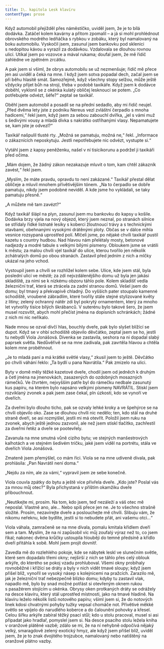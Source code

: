 ```yaml
---
title: 1\. kapitola Lesk klavíru
contentType: prose
---
```


Když automobil přejížděl přes náměstíčko, uviděl jsem, že je to bílá dodávka. Zatáčel kolem kavárny a přitom zpomalil – a já si mohl prohlédnout obrovského modrého ledňáčka s rybkou v zobáku, který byl namalovaný na boku automobilu. Vyskočil jsem, zasunul jsem bankovku pod sklenici s nedopitou kávou a vyrazil za dodávkou. Vzdalovala se dlouhou rovnou ulicí. Utíkal jsem po vozovce a mával rukama; doufal jsem, že mě řidič zahlédne ve zpětném zrcátku.

A pak jsem si všiml, že obrys automobilu se už nezmenšuje; řidič mě přece jen asi uviděl a čeká na mne. I když jsem sotva popadal dech, začal jsem se při běhu hlasitě smát. Samozřejmě, když všechny stopy selžou, může ještě vždycky přijet bůh na stroji, třeba v podobě taxikáře. Když jsem k dodávce doběhl, vyklonil se z okénka kulatý obličej lesknoucí se potem. „Co potřebujete odvézt, šéfe?“ zeptal se taxikář.

Oběhl jsem automobil a posadil se na přední sedadlo, aby mi řidič neujel. „Před dvěma lety jste z podniku Nereus vezl zvláštní čerpadlo s mnoha hadicemi,“ řekl jsem, když jsem za sebou zabouchl dvířka, „jel s vámi muž s šedivými vousy a mladá dívka s nakrátko ostříhanými vlasy. Nepamatujete se, kam jste je odvezl?“

Taxikář našpulil tlusté rty. „Možná se pamatuju, možná ne,“ řekl. „Informace o zákaznících neposkytuju. Jestli nepotřebujete nic odvézt, vystupte si.“

Vytáhl jsem z kapsy peněženku, našel v ní tisícikorunu a podržel ji taxikáři před očima.

„Mám dojem, že žádný zákon nezakazuje mluvit o tom, kam chtěl zákazník zavést,“ řekl jsem.

„Myslím, že máte pravdu, opravdu to není zakázané.“ Taxikář přestal dělat obličeje a mluvil mnohem přívětivějším tónem. „Na to čerpadlo se dobře pamatuju, nikdy jsem podobné neviděl. A kde jsme ho vykládali, se taky pamatuju přesně.“

„A můžete mě tam zavézt?“

Když taxikář šlápl na plyn, zasunul jsem mu bankovku do kapsy u košile. Dodávka brzy vjela na nový objezd, který jsem neznal, po stranách silnice se střídaly řídké listnaté lesíky s koberci žloutnoucí trávy a s technickými stavbami, obehnanými vysokými drátěnými ploty. Občas se v dálce mihla vesnice rozsypaná uprostřed polí. Mlčeli jsme, po nějaké chvíli taxikář pustil kazetu s country hudbou. Nad hlavou nám přelétaly mosty, betonové nadjezdy a modré tabule s velkými bílými písmeny. Obloukem jsme se vrátili k městu; za malou chvíli vjel taxikář do ulice, kterou tvořilo jen několik zchátralých domů po obou stranách. Zastavil před jedním z nich a mlčky ukázal na jeho vchod.

Vystoupil jsem a chvíli se rozhlížel kolem sebe. Ulice, kde jsem stál, byla poslední ulicí ve městě; za zdí nejvzdálenějšího domu už byla jen jakási skladiště, za nimi se k nízkému obzoru táhlo pole. Kolem skladišť vedla železniční trať, která se ztrácela za zadní stranou domů. Vešel jsem do domu; byl tmavý a překvapivě chladný. Do vyšších pater stoupalo kamenné schodiště, vroubené zábradlím, které tvořily stále stejné stylizované květy z litiny; zelený ochranný nátěr zdi byl pokrytý ornamentem, který za mnoho let vytvořily tisíce bílých škrábanců. V suterénu bylo takové šero, že jsem musel rozsvítit, abych mohl přečíst jména na dopisních schránkách; žádné z nich mi nic neříkalo.

Nade mnou se ozval dívčí hlas, bouchly dveře, pak bylo slyšet blížící se dupot. Když se v ohbí schodiště objevilo děvčátko, zeptal jsem se ho, jestli tu nebydlí Viola Jonášová. Dívenka se zastavila, seshora na ni dopadal slabý paprsek světla. Nedůvěřivě se na mne zadívala, pak zavrtěla hlavou a chtěla kolem mne proběhnout.

„Je to mladá paní a má krátké světlé vlasy,“ zkusil jsem to ještě. Děvčátko po chvíli váhání řeklo: „Ta bydlí u pana Navrátila.“ Pak zmizelo na ulici.

Byty v domě měly těžké kazetové dveře, chodil jsem od jedněch k druhým a četl jména na jmenovkách, zasazených do ozdobných mosazných rámečků. Ve čtvrtém, nejvyšším patře byl do rámečku nedbale zasunutý kus papíru, na kterém bylo napsáno velkými písmeny NAVRÁTIL. Stiskl jsem rozviklaný zvonek a pak jsem zase čekal, pln úzkosti, kdo se vynoří ve dveřích.

Za dveřmi bylo dlouho ticho, pak se ozvaly lehké kroky a ve špehýrce se na chvíli objevilo oko. Zase se dlouhou chvíli nic nedělo; ten, kdo stál na druhé straně dveří, se asi rozmýšlel, jestli mi má otevřít. Položil jsem ruku na zvonek, abych ještě jednou zazvonil, ale než jsem stiskl tlačítko, zachřestil za dveřmi řetěz a dveře se pootevřely.

Zavanula na mne smutná vůně cizího bytu; ve stejných manšestrových kalhotách a ve stejném šedivém tričku, jaké jsem viděl na portrétu, stála ve dveřích Viola Jonášová.

Zmateně jsem přemýšlel, co mám říci. Viola se na mne udiveně dívala, pak prohlásila: „Pan Navrátil není doma.“

„Nejdu za ním, ale za vámi,“ vypravil jsem ze sebe konečně.

Viola couvla zpátky do bytu a ještě více přivřela dveře. „Kdo jste? Poslal vás za mnou můj otec?“ Byla přichystaná v příštím okamžiku dveře přibouchnout.

„Neutíkejte mi, prosím. Na tom, kdo jsem, teď nezáleží a váš otec mě neposlal. Vlastně ano, ale… Nebo spíš přece jen ne. Je to všechno strašně složité. Prosím, nezavírejte dveře a poslouchejte mě chvíli. Slibuju vám, že nikomu neřeknu, kde bydlíte, jestli si to nebudete přát, ani vašemu otci…“

Viola váhala, zamračeně se na mne dívala, pomalu kmitala křídlem dveří sem a tam. Myslím, že na ni zapůsobil víc můj zoufalý výraz než to, co jsem říkal; nakonec dvěma krůčky ustoupila hlouběji do temné předsíně a křídlo dveří přitáhla k sobě. Mohl jsem projít dovnitř.

Zavedla mě do rozlehlého pokoje, kde se nábytek leskl ve slunečním světle, které sem dopadalo třemi okny; nejširší z nich se táhlo přes celý oblouk arkýře, do kterého se pokoj vzadu prohluboval. Všemi okny probíhaly rovnoběžné i křížící se dráty a byly v nich vidět tmavé sloupy; když jsem přišel blíž, vynořil se vysoký násep s kolejnicemi na pražcích. Zarazilo mě, jak je železniční trať nebezpečně blízko domu; kdyby tu zastavil vlak, napadlo mě, bylo by snad možné potřást si otevřeným oknem rukou s pasažérem stojícím u okénka. Obrysy oken protkaných dráty se odrážely na desce klavíru, který stál uprostřed místnosti, jako na tmavé hladině. Na klavíru leželo několik listů notového papíru; všiml jsem si, že do notových linek kdosi chvatnými pohyby tužky vepsal chomáče not. Přívětivé měkké světlo se vpíjelo do narudlého koberce a do čalounění pohovky a křesel. Celou šířku arkýře zabíral těžký psací stůl; kdo u stolu pracoval, musel si asi připadat jako hradlař, pomyslel jsem si. Na desce psacího stolu ležela kniha v oranžové plátěné vazbě; zdálo se mi, že na ní nehybně odpočívá nějaký velký, smaragdově zelený exotický hmyz, ale když jsem přišel blíž, uviděl jsem, že je to znak dvojitého trojzubce, namalovaný nebo natištěný na oranžové plátno vazby.
